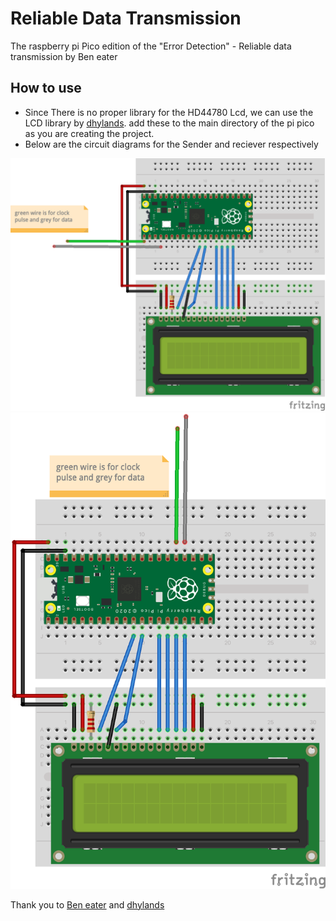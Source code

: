 # Reliable Data Transmission
The raspberry pi Pico edition of the "Error Detection" - Reliable data transmission by Ben eater

## How to use
- Since There is no proper library for the HD44780 Lcd, we can use the LCD library by [dhylands](https://github.com/dhylands/python_lcd/tree/master/lcd). add these to the main directory of the pi pico as you are creating the project.
- Below are the circuit diagrams for the Sender and reciever respectively

[![Sender](https://github.com/nandanhere/error-detection-pi-pico/blob/main/reliable-data-transmission/readme/sender.png)](https://github.com/nandanhere/error-detection-pi-pico/blob/main/reliable-data-transmission/readme/sender.png)
[![Reciever](https://github.com/nandanhere/error-detection-pi-pico/blob/main/reliable-data-transmission/readme/reciever.png)](https://github.com/nandanhere/error-detection-pi-pico/blob/main/reliable-data-transmission/readme/sender.png)

Thank you to [Ben eater](https://github.com/beneater/error-detection-videos) and [dhylands](https://github.com/dhylands/python_lcd/tree/master/lcd) 